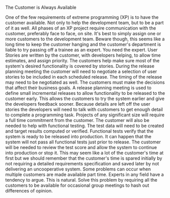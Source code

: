 <!-- TODO: translate this -->
The Customer is Always Available

One of the few requirements of extreme programming (XP) is to have the customer available. Not only to help the development team, but to be a part of it as well. All phases of an XP project require communication with the customer, preferably face to face, on site. It's best to simply assign one or more customers to the development team. Beware though, this seems like a long time to keep the customer hanging and the customer's department is liable to try passing off a trainee as an expert. You need the expert.
User Stories are written by the customer, with developers helping, to allow time estimates, and assign priority. The customers help make sure most of the system's desired functionality is covered by stories.
During the release planning meeting the customer will need to negotiate a selection of user	stories to be included in each scheduled release. The timing of the release may need to be negotiated as well. The customers must make the decisions that affect their business goals. A release planning meeting is used to define small incremental releases to allow functionality to be released to the customer early. This allows the customers to try the system earlier and give the developers feedback sooner.
Because details are left off the user stories the developers will need to talk with customers to get enough detail to complete a programming task. Projects of any significant size will require a full time commitment from the customer.
The customer will also be needed to help with functional testing. The test data will need to be created and target results computed or verified. Functional tests verify that the system is ready to be released into production. It can happen that the system will not pass all functional tests just prior to release. The customer will be needed to review the test score and allow the system to continue into production or stop it.
This may seem like a lot of the customer's time at first but we should remember that the customer's time is spared initially by not requiring a detailed requirements specification and saved later by not delivering an uncooperative system. Some problems can occur when multiple customers are made available part time. Experts in any field have a tendency to argue. This is natural. Solve this problem by requiring all the customers to be available for occasional group meetings to hash out differences of opinion.
